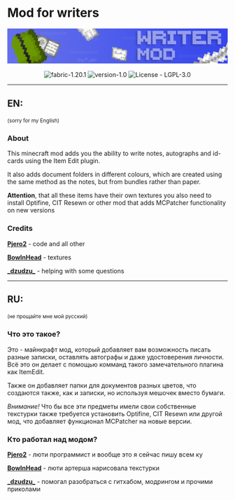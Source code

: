 # Mod for writers
<p align="center">
 <img src="docs/header.jpg" alt="Writer mod created by Pjero2(Pjer)">
</p>

<p align="center">
    <img src="https://img.shields.io/badge/fabric-1.20.1-green" alt="fabric-1.20.1">
    <img src="https://img.shields.io/badge/version-1.0-yellow" alt="version-1.0">
    <img src="https://img.shields.io/badge/license-LGPLv3-red" alt="License - LGPL-3.0">
</p>

___

## EN:
<small>(sorry for my English)</small>

### About

This minecraft mod adds you the ability to write notes, autographs and id-cards using the Item Edit plugin.

It also adds document folders in different colours, which are created using the same method as the notes, but from bundles rather than paper.

**Attention**, that all these items have their own textures you also need to install Optifine, CIT Resewn or other mod that adds MCPatcher functionality on new versions

### Credits

[**Pjero2**](https://t.me/PGCode) - code and all other

[**BowInHead**](https://t.me/BowInHead) - textures

[**\_dzudzu\_**](https://t.me/dtyzdtyz) - helping with some questions

___

## RU:
<small>(не прощайте мне мой русский)</small>

### Что это такое?

Это - майнкрафт мод, который добавляет вам возможность писать разные записки, оставлять автографы и даже удостоверения личности. Всё это он делает с помощью комманд такого замечательного плагина как ItemEdit.

Также он добавляет папки для документов разных цветов, что создаются также, как и записки, но используя мешочек вместо бумаги.

*Внимание!* Что бы все эти предметы имели свои собственные текстурки также требуется установить Optifine, CIT Resewn или другой мод, что добавляет функционал MCPatcher на новые версии.

### Кто работал над модом?

[**Pjero2**](https://t.me/PGCode) - люти программист и вообще это я сейчас пишу всем ку

[**BowInHead**](https://t.me/BowInHead) - люти артерша нарисовала текстурки

[**\_dzudzu\_**](https://t.me/dtyzdtyz) - помогал разобраться с гитхабом, модрингом и прочими приколами